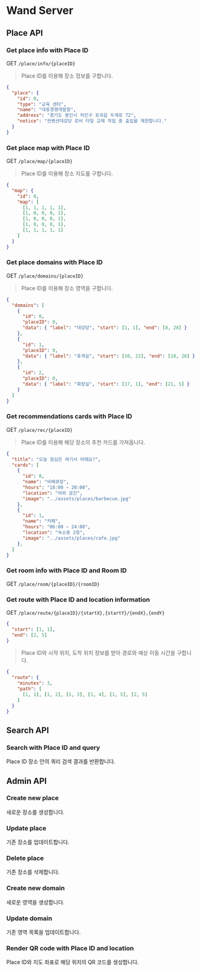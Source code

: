 # Wand Server

## Place API

### Get place info with Place ID
GET `/place/info/{placeID}`

> Place ID를 이용해 장소 정보를 구합니다.

```json
{
  "place": {
    "id": 0,
    "type": "교육 센터",
    "name": "대웅경영개발원",
    "address": "경기도 용인시 처인구 포곡읍 두계로 72",
    "notice": "컨벤션대강당 로비 타일 교체 작업 중 출입을 제한합니다."
  }
}
```

### Get place map with Place ID
GET `/place/map/{placeID}`

> Place ID를 이용해 장소 지도를 구합니다.

```json
{
  "map": {
    "id": 0,
    "map": [
      [1, 1, 1, 1, 1],
      [1, 0, 0, 0, 1],
      [1, 0, 0, 0, 1],
      [1, 0, 0, 0, 1],
      [1, 1, 1, 1, 1]
    ]
  }
}
```

### Get place domains with Place ID
GET `/place/domains/{placeID}`

> Place ID를 이용해 장소 영역을 구합니다.

```json
{
  "domains": [
    {
      "id": 0,
      "placeID": 0,
      "data": { "label": "대강당", "start": [1, 1], "end": [8, 28] }
    },
    {
      "id": 1,
      "placeID": 0,
      "data": { "label": "휴게실", "start": [10, 22], "end": [18, 28] }
    },
    {
      "id": 2,
      "placeID": 0,
      "data": { "label": "화장실", "start": [17, 1], "end": [21, 5] }
    }
  ]
}
```

### Get recommendations cards with Place ID
GET `/place/rec/{placeID}`

> Place ID를 이용해 해당 장소의 추천 카드를 가져옵니다.

```json
{
  "title": "오늘 점심은 여기서 어때요?",
  "cards": [
    {
      "id": 0,
      "name": "바베큐장",
      "hours": "18:00 ~ 20:00",
      "location": "야외 공간",
      "image": "../assets/places/barbecue.jpg"
    },
    {
      "id": 1,
      "name": "카페",
      "hours": "06:00 ~ 24:00",
      "location": "숙소동 2층",
      "image": "../assets/places/cafe.jpg"
    },
  ]
}
```

### Get room info with Place ID and Room ID
GET `/place/room/{placeID}/{roomID}`

### Get route with Place ID and location information
GET `/place/route/{placeID}/{startX},{startY}/{endX},{endY}`

```json
{
  "start": [1, 1],
  "end": [2, 5]
}
```

> Place ID와 시작 위치, 도착 위치 정보를 받아 경로와 예상 이동 시간을 구합니다.
 
```json
{
  "route": {
    "minutes": 3,
    "path": [
      [1, 1], [1, 2], [1, 3], [1, 4], [1, 5], [2, 5]
    ]
  }
}
```

## Search API

### Search with Place ID and query
Place ID 장소 안의 쿼리 검색 결과를 반환합니다.

## Admin API

### Create new place
새로운 장소를 생성합니다.

### Update place
기존 장소를 업데이트합니다.

### Delete place
기존 장소를 삭제합니다.

### Create new domain
새로운 영역을 생성합니다.

### Update domain
기존 영역 목록을 업데이트합니다.

### Render QR code with Place ID and location
Place ID와 지도 좌표로 해당 위치의 QR 코드를 생성합니다.

<!-- ### Render map as html for iframe
렌더링된 맵을 제공합니다. -->
